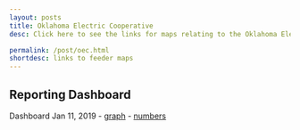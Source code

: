 ```yaml
---
layout: posts
title: Oklahoma Electric Cooperative
desc: Click here to see the links for maps relating to the Oklahoma Electric Cooperative.  

permalink: /post/oec.html
shortdesc: links to feeder maps
---
```


Reporting Dashboard
--------------------
Dashboard Jan 11, 2019 - [graph](https://drive.google.com/file/d/1BY_VH0Do7wbCFI5UahECfUwQO4A-Jk1a/view?usp=sharing) - [numbers](https://drive.google.com/file/d/1Of0-VLkbqUeci_zXOQqdPZivRg9a-gpQ/view?usp=sharing) 